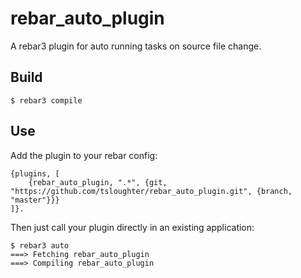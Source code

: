 rebar_auto_plugin
=====

A rebar3 plugin for auto running tasks on source file change.

Build
-----

    $ rebar3 compile

Use
---

Add the plugin to your rebar config:

    {plugins, [
        {rebar_auto_plugin, ".*", {git, "https://github.com/tsloughter/rebar_auto_plugin.git", {branch, "master"}}}
    ]}.

Then just call your plugin directly in an existing application:


    $ rebar3 auto
    ===> Fetching rebar_auto_plugin
    ===> Compiling rebar_auto_plugin
